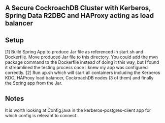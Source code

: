 A Secure CockroachDB Cluster with Kerberos, Spring Data R2DBC and HAProxy acting as load balancer
---

## Setup

[1] Build Spring App to produce Jar file as referenced in start.sh and Dockerfile. Move produced Jar file to this directory. You could add the mvn package command to the Dockerfile instead of doing it this way, but I found it streamlined the testing process once I knew my app was configured correctly.
[2] Run up.sh which will start all containers including the Kerberos KDC, HAProxy load balancer, CockroachDB nodes (3 of them) and finally the Spring app from the Jar.

## Notes

It is worth looking at Config.java in the kerberos-postgres-client app for which config is relevant to connect. 